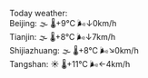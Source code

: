 Today weather:  
Beijing: 🌫  🌡️+9°C 🌬️↓0km/h  
Tianjin: 🌫  🌡️+8°C 🌬️↓7km/h  
Shijiazhuang: 🌫  🌡️+8°C 🌬️↘0km/h  
Tangshan: ☀️ 🌡️+11°C 🌬️←4km/h  
